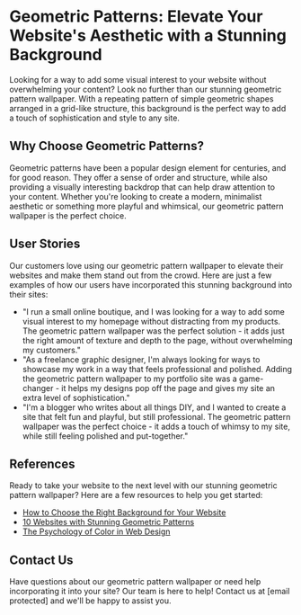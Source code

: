 <!--font:Montserrat-->

# Geometric Patterns: Elevate Your Website's Aesthetic with a Stunning Background

Looking for a way to add some visual interest to your website without overwhelming your content? Look no further than our stunning geometric pattern wallpaper. With a repeating pattern of simple geometric shapes arranged in a grid-like structure, this background is the perfect way to add a touch of sophistication and style to any site.

## Why Choose Geometric Patterns?

Geometric patterns have been a popular design element for centuries, and for good reason. They offer a sense of order and structure, while also providing a visually interesting backdrop that can help draw attention to your content. Whether you're looking to create a modern, minimalist aesthetic or something more playful and whimsical, our geometric pattern wallpaper is the perfect choice.

## User Stories

Our customers love using our geometric pattern wallpaper to elevate their websites and make them stand out from the crowd. Here are just a few examples of how our users have incorporated this stunning background into their sites:

- "I run a small online boutique, and I was looking for a way to add some visual interest to my homepage without distracting from my products. The geometric pattern wallpaper was the perfect solution - it adds just the right amount of texture and depth to the page, without overwhelming my customers."
- "As a freelance graphic designer, I'm always looking for ways to showcase my work in a way that feels professional and polished. Adding the geometric pattern wallpaper to my portfolio site was a game-changer - it helps my designs pop off the page and gives my site an extra level of sophistication."
- "I'm a blogger who writes about all things DIY, and I wanted to create a site that felt fun and playful, but still professional. The geometric pattern wallpaper was the perfect choice - it adds a touch of whimsy to my site, while still feeling polished and put-together."

## References

Ready to take your website to the next level with our stunning geometric pattern wallpaper? Here are a few resources to help you get started:

- [How to Choose the Right Background for Your Website](#)
- [10 Websites with Stunning Geometric Patterns](#)
- [The Psychology of Color in Web Design](#)

## Contact Us

Have questions about our geometric pattern wallpaper or need help incorporating it into your site? Our team is here to help! Contact us at [email protected] and we'll be happy to assist you.

<!--

Write me content for website with wallpaper which alt text is:

"A wallpaper with a repeating pattern of simple geometric shapes, arranged in a grid-like structure."

The name/title of the page should not be 1:1 copy of the alt text but rather a real content of the website which is using this wallpaper.

- Use markdown format 
- Start with heading
- Heading should be short and concise
- The content should look like a real website 
- The website should not be about the wallpaper, wallpaper is just a related background
- Heading should be contain work "wallpaper" or "background"
- Include real sections like references, contact, user stories, etc. use things relevant to the page purpose.
- Feel free to use structure like headings, bullets, numbering, blockquotes, paragraphs, horizontal lines, etc.
- You can use formatting like bold or _italic_
- You can include UTF-8 emojis
- Links should be only #hash anchors (and you can refer to the document itself)
- Do not include images


---


# Geometric Patterns: Elevate Your Website's Aesthetic with a Stunning Background

Looking for a way to add some visual interest to your website without overwhelming your content? Look no further than our stunning geometric pattern wallpaper. With a repeating pattern of simple geometric shapes arranged in a grid-like structure, this background is the perfect way to add a touch of sophistication and style to any site.

## Why Choose Geometric Patterns?

Geometric patterns have been a popular design element for centuries, and for good reason. They offer a sense of order and structure, while also providing a visually interesting backdrop that can help draw attention to your content. Whether you're looking to create a modern, minimalist aesthetic or something more playful and whimsical, our geometric pattern wallpaper is the perfect choice.

## User Stories

Our customers love using our geometric pattern wallpaper to elevate their websites and make them stand out from the crowd. Here are just a few examples of how our users have incorporated this stunning background into their sites:

- "I run a small online boutique, and I was looking for a way to add some visual interest to my homepage without distracting from my products. The geometric pattern wallpaper was the perfect solution - it adds just the right amount of texture and depth to the page, without overwhelming my customers."
- "As a freelance graphic designer, I'm always looking for ways to showcase my work in a way that feels professional and polished. Adding the geometric pattern wallpaper to my portfolio site was a game-changer - it helps my designs pop off the page and gives my site an extra level of sophistication."
- "I'm a blogger who writes about all things DIY, and I wanted to create a site that felt fun and playful, but still professional. The geometric pattern wallpaper was the perfect choice - it adds a touch of whimsy to my site, while still feeling polished and put-together."

## References

Ready to take your website to the next level with our stunning geometric pattern wallpaper? Here are a few resources to help you get started:

- [How to Choose the Right Background for Your Website](#)
- [10 Websites with Stunning Geometric Patterns](#)
- [The Psychology of Color in Web Design](#)

## Contact Us

Have questions about our geometric pattern wallpaper or need help incorporating it into your site? Our team is here to help! Contact us at [email protected] and we'll be happy to assist you.

-->
